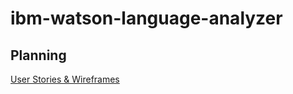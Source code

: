 # ibm-watson-language-analyzer

## Planning
[User Stories & Wireframes](https://github.com/zoe-gonzales/ibm-watson-language-analyzer/tree/master/planning)